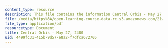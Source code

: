 ```yaml
---
content_type: resource
description: This file contains the information Central Orbis - May 27, 2480.
file: /media/https%3A/open-learning-course-data-rc.s3.amazonaws.com/21w-763j-transmedia-storytelling-modern-science-fiction-spring-2014/4499fc31415b9d57e8a2f7dfca672705_MIT21W_763JS14_5-27-2480.pdf
file_type: application/pdf
resourcetype: Document
title: Central Orbis - May 27, 2480
uid: 4499fc31-415b-9d57-e8a2-f7dfca672705
---
```

